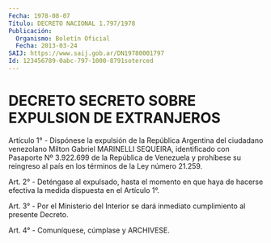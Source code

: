 ```yaml
---
Fecha: 1978-08-07
Título: DECRETO NACIONAL 1.797/1978
Publicación:
  Organismo: Boletín Oficial
  Fecha: 2013-03-24
SAIJ: https://www.saij.gob.ar/DN19780001797
Id: 123456789-0abc-797-1000-8791soterced
---
```

# DECRETO SECRETO SOBRE EXPULSION DE EXTRANJEROS

<a id="1"></a>
Artículo 1° - Dispónese la expulsión de la República Argentina del ciudadano venezolano Milton Gabriel MARINELLI SEQUEIRA, identificado con Pasaporte Nº 3.922.699 de la República de Venezuela y prohíbese su reingreso al país en los términos de la Ley número 21.259.

<a id="2"></a>
Art. 2° - Deténgase al expulsado, hasta el momento en que haya de hacerse efectiva la medida dispuesta en el Artículo 1°.

<a id="3"></a>
Art. 3° - Por el Ministerio del Interior se dará inmediato cumplimiento al presente Decreto.

<a id="4"></a>
Art. 4° - Comuníquese, cúmplase y ARCHIVESE.